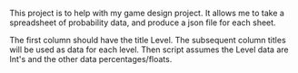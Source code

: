 This project is to help with my game design project. It allows me to take a spreadsheet of probability data, and produce a json file for each sheet.

The first column should have the title Level. The subsequent column titles will be used as data for each level. Then script assumes the Level data are Int's and the other data percentages/floats.